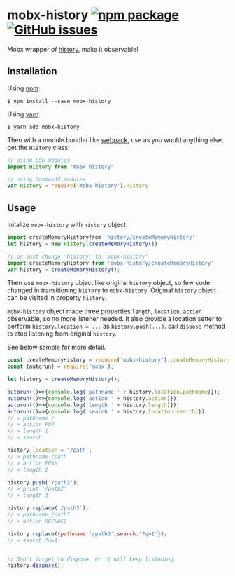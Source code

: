 # mobx-history [![npm package][npm-badge]][npm] [![GitHub issues](https://img.shields.io/github/issues/zjuasmn/mobx-history.svg)]()

[npm-badge]: https://img.shields.io/npm/v/mobx-history.svg?style=flat-square
[npm]: https://www.npmjs.org/package/mobx-history

Mobx wrapper of [history](https://github.com/ReactTraining/history), make it observable!

## Installation

Using [npm](https://www.npmjs.com/):

    $ npm install --save mobx-history

Using [yarn](https://yarnpkg.com/):

    $ yarn add mobx-history

Then with a module bundler like [webpack](https://webpack.github.io/), use as you would anything else, get the `History` class:

```js
// using ES6 modules
import History from 'mobx-history'

// using CommonJS modules
var History = require('mobx-history').History
```

## Usage

Initalize `mobx-history` with `history` object:

```js
import createMemoryHistoryfrom 'history/createMemoryHistory'
let history = new History(createMemoryHistory())

// or just change 'history' to 'mobx-history'
import createMemoryHistory from 'mobx-history/createMemoryHistory'
var history = createMemoryHistory();
```

Then use `mobx-history` object like original `history` object, so few code changed in transitioning `history` to `mobx-history`. Original `history` object can be visited in property `history`.

`mobx-history` object made three properties `length`, `location`, `action` observable, so no more listener needed. It also provide a location setter to perform `history.location = ...` as `history.push(...)`. call `dispose` method to stop listening from original `history`.

See below sample for more detail.

```js
const createMemoryHistory = require('mobx-history').createMemoryHistory;
const {autorun} = require('mobx');

let history = createMemoryHistory();

autorun(()=>{console.log('pathname ' + history.location.pathname)});
autorun(()=>{console.log('action ' + history.action)});
autorun(()=>{console.log('length ' + history.length)});
autorun(()=>{console.log('search ' + history.location.search)});
// > pathname /
// > action POP
// > length 1
// > search

history.location = '/path';
// > pathname /path
// > action PUSH
// > length 2

history.push('/path2');
// > print '/path2'
// > length 3

history.replace('/path3');
// > pathname /path3
// > action REPLACE

history.replace({pathname:'/path3',search:'?q=1'});
// > search ?q=1


// Don't forget to dispose, or it will keep listening.
history.dispose();
```
